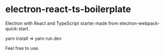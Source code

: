 # electron-react-ts-boilerplate

Electron with React and TypeScript starter made from electron-webpack-quick-start.

yarn install => yarn run dev

Feel free to use.
